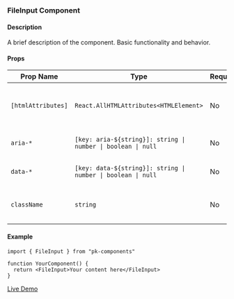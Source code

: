 ### FileInput Component

#### Description

A brief description of the component. Basic functionality and behavior.

#### Props

| Prop Name            | Type                                                                | Required | Default       | Description                                     |
| -------------------- | ------------------------------------------------------------------- | -------- | ------------- | ----------------------------------------------- |
| `[htmlAttributes]` | `React.AllHTMLAttributes<HTMLElement>`                            | No       | `undefined` | Any valid HTML attribute for the element type   |
| `aria-*`          | `[key: aria-${string}]: string \| number \| boolean \| null` | No       | `undefined` | Optional Accessibility attributes               |
| `data-*`          | `[key: data-${string}]: string \| number \| boolean \| null` | No       | `undefined` | Optional dataset attributes                     |
| `className`        | `string`                                                          | No       | `undefined` | Additional class names to apply to the spinner. |

#### Example

```tsx
import { FileInput } from "pk-components"

function YourComponent() {
  return <FileInput>Your content here</FileInput>
}
```

[Live Demo](https://psikai.github.io/pk-components#FileInput)
